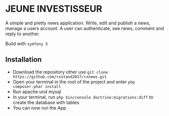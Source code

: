 # JEUNE INVESTISSEUR
A simple and pretty news application. Write, edit and publish a news, manage a users
account. A user can authenticate, see news, comment and reply to another.

Build with `symfony 5`

## Installation

-   Download the repository other use `git clone https://github.com/rostand2017/rxnews.git`
-   Open your terminal in the root of the project and enter ``php composer.phar install``
-   Run apache und mysql
-   In your terminal, run ``php bin/console doctrine:migrations:diff`` to 
create the database with tables
-   You can now run the App